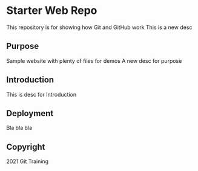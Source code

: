 # Starter Web Repo

This repository is for showing how Git and GitHub work
This is a new desc
## Purpose

Sample website with plenty of files for demos
A new desc for purpose

## Introduction
This is desc for Introduction

## Deployment
Bla bla bla

## Copyright
2021 Git Training